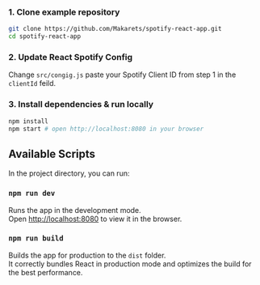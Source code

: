 ### 1. Clone example repository

```sh
git clone https://github.com/Makarets/spotify-react-app.git
cd spotify-react-app
```

### 2. Update React Spotify Config

Change `src/congig.js` paste your Spotify Client ID from step 1 in the `clientId` feild.

### 3. Install dependencies & run locally

```sh
npm install
npm start # open http://localhost:8080 in your browser
```

## Available Scripts

In the project directory, you can run:

### `npm run dev`

Runs the app in the development mode.<br>
Open [http://localhost:8080](http://localhost:8080) to view it in the browser.

### `npm run build`

Builds the app for production to the `dist` folder.<br>
It correctly bundles React in production mode and optimizes the build for the best performance.